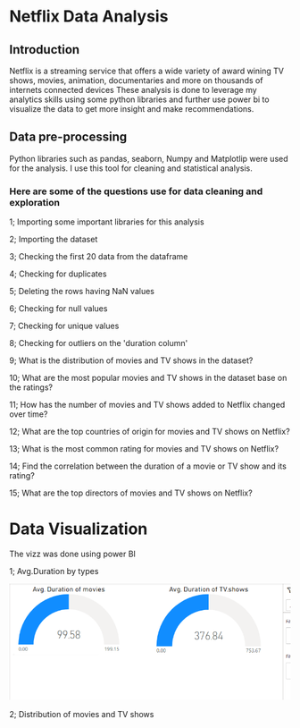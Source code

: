 # Netflix Data Analysis

## Introduction

Netflix is a streaming service that offers a wide variety of award wining TV shows, movies, animation, documentaries and more on thousands of internets connected devices
These analysis is done to leverage my analytics skills using some python libraries and further  use  power bi to visualize the data to get more insight and make recommendations.

## Data pre-processing 
Python libraries such as pandas, seaborn, Numpy and Matplotlip were used for the analysis. I use this tool for cleaning and statistical analysis.

### Here are some of the questions use for data cleaning and exploration

1; Importing some important libraries for this analysis

2; Importing the dataset

3; Checking the first 20 data from the dataframe

4; Checking for duplicates

5; Deleting the rows having NaN values

6; Checking for null values

7; Checking for unique values

8; Checking for outliers on the 'duration column'

9; What is the distribution of movies and TV shows in the dataset?

10; What are the most popular movies and TV shows in the dataset base on the ratings?

11; How has the number of movies and TV shows added to Netflix changed over time?

12; What are the top countries of origin for movies and TV shows on Netflix?

13; What is the most common rating for movies and TV shows on Netflix?

14; Find the correlation between the duration of a movie or TV show and its rating?

15; What are the top directors of movies and TV shows on Netflix?

# Data Visualization

The vizz was done using power BI 

1;  Avg.Duration by types

![](https://github.com/NkemRay/Netflix-Data-Analysis-Using-Python/blob/main/power%20bi%20images/duration%20by%20types.png)

2; Distribution of movies and TV shows 
![]()

